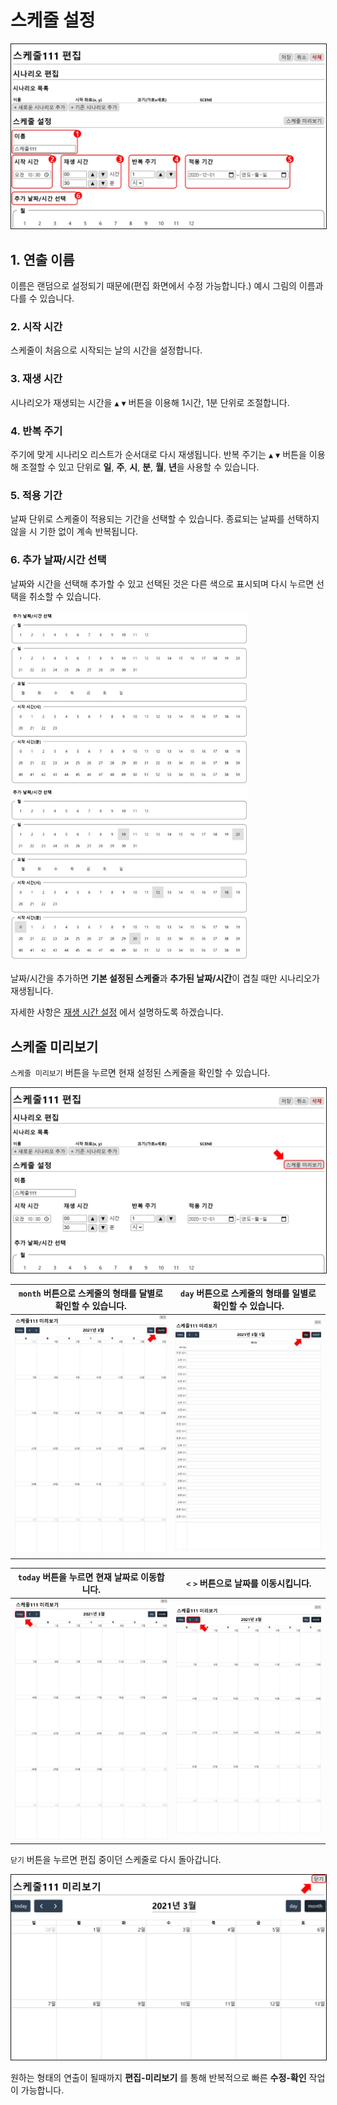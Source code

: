 # 스케줄 설정

<img src="./img/edit/editSchedule.jpg" style="border: 1px solid"/>

## 1. 연출 이름
이름은 랜덤으로 설정되기 때문에(편집 화면에서 수정 가능합니다.) 예시 그림의 이름과 다를 수 있습니다.

### 2. 시작 시간
스케줄이 처음으로 시작되는 날의 시간을 설정합니다.

### 3. 재생 시간
시나리오가 재생되는 시간을  `▲` `▼` 버튼을 이용해 1시간, 1분 단위로 조절합니다.  

### 4. 반복 주기
주기에 맞게 시나리오 리스트가 순서대로 다시 재생됩니다. 반복 주기는  `▲` `▼` 버튼을 이용해 조절할 수 있고 단위로 **일**, **주**, **시**, **분**, **월**, **년**을 사용할 수 있습니다.

### 5. 적용 기간
날짜 단위로 스케줄이 적용되는 기간을 선택할 수 있습니다. 종료되는 날짜를 선택하지 않을 시 기한 없이 계속 반복됩니다.

### 6. 추가 날짜/시간 선택
날짜와 시간을 선택해 추가할 수 있고 선택된 것은 다른 색으로 표시되며 다시 누르면 선택을 취소할 수 있습니다.

<img src="./img/edit/addDate.jpg" width= "380"/><img src="./img/edit/addedDate.jpg" width= "380"/>

날짜/시간을 추가하면 **기본 설정된 스케줄**과 **추가된 날짜/시간**이 겹칠 때만 시나리오가 재생됩니다.

자세한 사항은 [재생 시간 설정](repeat.md) 에서 설명하도록 하겠습니다. 

## 스케줄 미리보기
`스케줄 미리보기` 버튼을 누르면 현재 설정된 스케줄을 확인할 수 있습니다.

<img src="./img/edit/previewSchedule.jpg" style="border: 1px solid"/>

|`month` 버튼으로 스케줄의 형태를 달별로 확인할 수 있습니다.|`day` 버튼으로 스케줄의 형태를 일별로 확인할 수 있습니다.|
|---|---|
|<img src="./img/edit/monthPreview.jpg"/>|<img src="./img/edit/dayPreview.jpg" />|

|`today` 버튼을 누르면 현재 날짜로 이동합니다.|`<` `>` 버튼으로 날짜를 이동시킵니다.|
|---|---|
|<img src="./img/edit/todayPreview.jpg" />|<img src="./img/edit/movePreview.jpg" />|

`닫기` 버튼을 누르면 편집 중이던 스케줄로 다시 돌아갑니다.

<img src="./img/edit/closePreview.jpg" style="border: 1px solid"/>

원하는 형태의 연출이 될때까지 **편집-미리보기** 를 통해 반복적으로 빠른 **수정-확인** 작업이 가능합니다.
